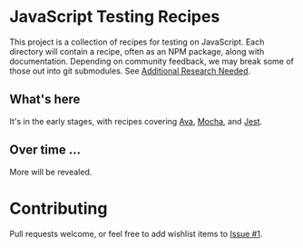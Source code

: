 # JavaScript Testing Recipes

This project is a collection of recipes for testing on JavaScript.  Each directory 
will contain a recipe, often as an NPM package, along with documentation.  Depending 
on community feedback, we may break some of those out into git submodules. See [Additional Research Needed](docs/research_needed.md).

## What's here
It's in the early stages, with recipes covering [Ava](ava_getting_started/README.md),  [Mocha](mocha_expect_typescript/README.md), and [Jest](jest_basic/README.md).

## Over time ...

More will be revealed.

# Contributing

Pull requests welcome, or feel free to add wishlist items to [Issue #1](https://github.com/CodeSolid/test_recipes/issues/1).
